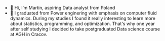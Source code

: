 - 👋 Hi, I’m Martin, aspiring Data analyst from Poland
- 👀 I graduated from Power enginering with emphasis on computer fluid dynamics.
  During my studies I found it really interesting to learn more about statistics, programming, and optimization.
  That's why one year after self studying I decided to take postgraduated Data science course at AGH in Cracov.
  
<!---
Martinolamp/Martinolamp is a ✨ special ✨ repository because its `README.md` (this file) appears on your GitHub profile.
You can click the Preview link to take a look at your changes.
--->
